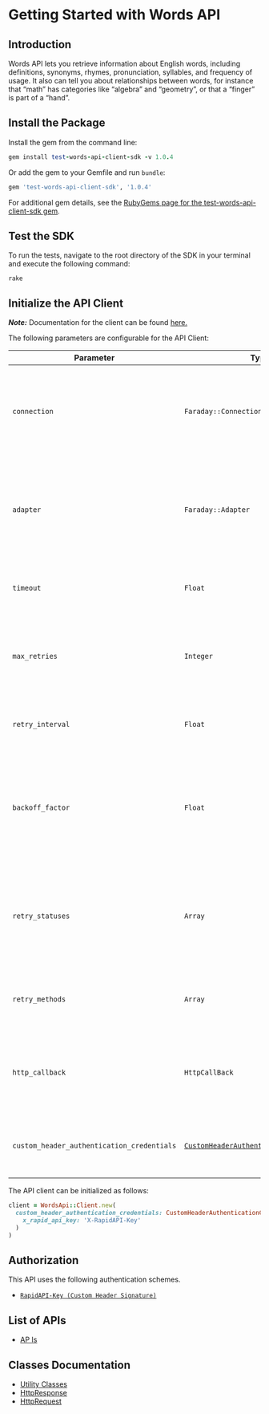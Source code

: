 
# Getting Started with Words API

## Introduction

Words API lets you retrieve information about English words, including definitions, synonyms, rhymes, pronunciation, syllables, and frequency of usage. It also can tell you about relationships between words, for instance that “math” has categories like “algebra” and “geometry”, or that a “finger” is part of a “hand”.

## Install the Package

Install the gem from the command line:

```ruby
gem install test-words-api-client-sdk -v 1.0.4
```

Or add the gem to your Gemfile and run `bundle`:

```ruby
gem 'test-words-api-client-sdk', '1.0.4'
```

For additional gem details, see the [RubyGems page for the test-words-api-client-sdk gem](https://rubygems.org/gems/test-words-api-client-sdk/versions/1.0.4).

## Test the SDK

To run the tests, navigate to the root directory of the SDK in your terminal and execute the following command:

```
rake
```

## Initialize the API Client

**_Note:_** Documentation for the client can be found [here.](https://www.github.com/sufyankhanrao/test-words-api-ruby-sdk/tree/1.0.4/doc/client.md)

The following parameters are configurable for the API Client:

| Parameter | Type | Description |
|  --- | --- | --- |
| `connection` | `Faraday::Connection` | The Faraday connection object passed by the SDK user for making requests |
| `adapter` | `Faraday::Adapter` | The Faraday adapter object passed by the SDK user for performing http requests |
| `timeout` | `Float` | The value to use for connection timeout. <br> **Default: 60** |
| `max_retries` | `Integer` | The number of times to retry an endpoint call if it fails. <br> **Default: 0** |
| `retry_interval` | `Float` | Pause in seconds between retries. <br> **Default: 1** |
| `backoff_factor` | `Float` | The amount to multiply each successive retry's interval amount by in order to provide backoff. <br> **Default: 2** |
| `retry_statuses` | `Array` | A list of HTTP statuses to retry. <br> **Default: [408, 413, 429, 500, 502, 503, 504, 521, 522, 524]** |
| `retry_methods` | `Array` | A list of HTTP methods to retry. <br> **Default: %i[get put]** |
| `http_callback` | `HttpCallBack` | The Http CallBack allows defining callables for pre and post API calls. |
| `custom_header_authentication_credentials` | [`CustomHeaderAuthenticationCredentials`](https://www.github.com/sufyankhanrao/test-words-api-ruby-sdk/tree/1.0.4/doc/auth/custom-header-signature.md) | The credential object for Custom Header Signature |

The API client can be initialized as follows:

```ruby
client = WordsApi::Client.new(
  custom_header_authentication_credentials: CustomHeaderAuthenticationCredentials.new(
    x_rapid_api_key: 'X-RapidAPI-Key'
  )
)
```

## Authorization

This API uses the following authentication schemes.

* [`RapidAPI-Key (Custom Header Signature)`](https://www.github.com/sufyankhanrao/test-words-api-ruby-sdk/tree/1.0.4/doc/auth/custom-header-signature.md)

## List of APIs

* [AP Is](https://www.github.com/sufyankhanrao/test-words-api-ruby-sdk/tree/1.0.4/doc/controllers/ap-is.md)

## Classes Documentation

* [Utility Classes](https://www.github.com/sufyankhanrao/test-words-api-ruby-sdk/tree/1.0.4/doc/utility-classes.md)
* [HttpResponse](https://www.github.com/sufyankhanrao/test-words-api-ruby-sdk/tree/1.0.4/doc/http-response.md)
* [HttpRequest](https://www.github.com/sufyankhanrao/test-words-api-ruby-sdk/tree/1.0.4/doc/http-request.md)

